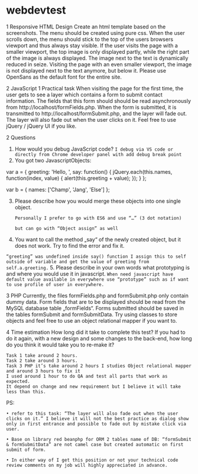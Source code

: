 # webdevtest
1	Responsive HTML Design
Create an html template based on the screenshots. The menu should be created using pure css.
When the user scrolls down, the menu should stick to the top of the users browsers viewport and thus always stay visible.
If the user visits the page with a smaller viewport, the top image is only displayed partly, while the right part of the image is always displayed. The image next to the text is dynamically reduced in seize.
Visiting the page with an even smaller viewport, the image is not displayed next to the text anymore, but below it.
Please use OpenSans as the default font for the entire site.

2	JavaScript
1	Practical task
When visiting the page for the first time, the user gets to see a layer which contains a form to submit contact information.
The fields that this form should should be read asynchronously from http://localhost/formFields.php.
When the form is submitted, it is transmitted to http://localhost/formSubmit.php, and the layer will fade out.
The layer will also fade out when the user clicks on it.
Feel free to use jQuery / jQuery UI if you like.

2	Questions
1. How would you debug JavaScript code?
  `I debug via VS code or directly from Chrome developer panel with add debug break point`
2. You got two JavascriptObjects:

var a = {
 greeting: 'Hello, ',
 say: function() {
 jQuery.each(this.names, function(index, value) {
 alert(this.greeting + value);
 });
 }
};

var b = {
 names: ['Champ', 'Jang', 'Else']
};

3. Please describe how you would merge these objects into one single object.

    `Personally I prefer to go with ES6 and use “…” (3 dot notation)`

    `but can go with “Object assign” as well`
4. You want to call the method „say“ of the newly created object, but it does not work. Try to find the error and fix it.
  
`“greeting” was undefined inside say() function I assign this to self outside of variable and get the value of greeting from self.a.greeting.`
5. Please describe in your own words what prototyping is and where you would use it in javascript.
`When need javascript have default value available in everywhere use “prototype” such as if want to use profile of user in everywhere.`

3	PHP
Currently, the files formFields.php and formSubmit.php only contain dummy data.
Form fields that are to be displayed should be read from the MySQL database table „formFields“.
Forms submitted should be saved in the tables formSubmit and formSubmitData.
Try using classes to store objects and feel free to use an object relational mapper if you want to.

4	Time estimation
How long did it take to complete this test?
If you had to do it again, with a new design and some changes to the back-end, how long do you think it would take you to re-make it?
```
Task 1 take around 2 hours.
Task 2 take around 3 hours.
Task 3 PHP it’s take around 2 hours I studies Object relational mapper and around 3 hours to fix it 
I used around 1 hour to do QA and test all parts that work as expected.
It depend on change and new requirement but I believe it will take less than this.
```

PS:
    
    • refer to this task: “The layer will also fade out when the user clicks on it.” I believe it will not the best practice as dialog show only in first entrance and possible to fade out by mistake click via user.
    
    • Base on library red beanphp for ORM 2 tables name of DB: “formSubmit & formSubmitData” are not camel case but created automatic on first submit of form.
    
    • In either way of I get this position or not your technical code review comments on my job will highly appreciated in advance.
